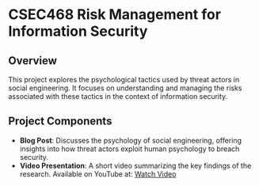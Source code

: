 # CSEC468 Risk Management for Information Security

## Overview
This project explores the psychological tactics used by threat actors in social engineering. It focuses on understanding and managing the risks associated with these tactics in the context of information security.

## Project Components
- **Blog Post**: Discusses the psychology of social engineering, offering insights into how threat actors exploit human psychology to breach security.
- **Video Presentation**: A short video summarizing the key findings of the research. Available on YouTube at: [Watch Video](https://www.youtube.com/watch?v=HVwXgAVbfSY&list=LL&index=12)
